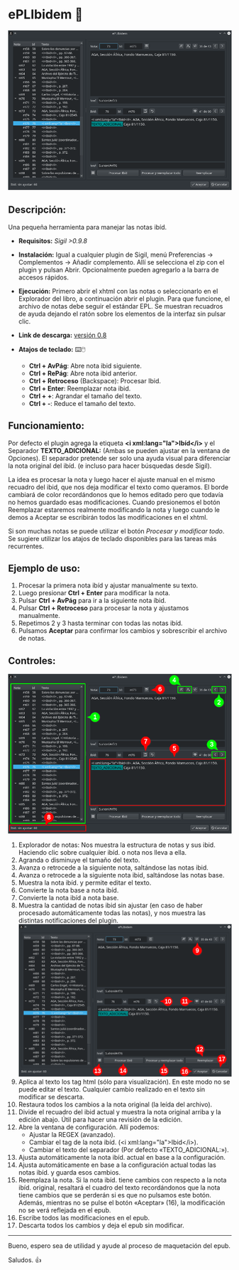 # **ePLIbidem** :book:
![ePLIbidem](docs/01.png?raw=true "ePLIbidem")

## **Descripción:**
Una pequeña herramienta para manejar las notas ibíd.

* **Requisitos:** _Sigil >0.9.8_

* **Instalación:** Igual a cualquier plugin de Sigil, menú Preferencias → Complementos → Añadir complemento. Allí se selecciona el zip con el plugin y pulsan Abrir. Opcionalmente pueden agregarlo a la barra de accesos rápidos.

* **Ejecución:** Primero abrir el xhtml con las notas o seleccionarlo en el Explorador del libro, a continuación abrir el plugin. Para que funcione, el archivo de notas debe seguir el estándar EPL. Se muestran recuadros de ayuda dejando el ratón sobre los elementos de la interfaz sin pulsar clic.

* **Link de descarga:** [versión 0.8](https://github.com/polirritmico/ePLIbidem/releases/tag/0.8)

* **Atajos de teclado:** :keyboard::computer_mouse:
    * **Ctrl + AvPág**: Abre nota ibid siguiente.
    * **Ctrl + RePág**: Abre nota ibid anterior.
    * **Ctrl + Retroceso** (Backspace): Procesar Ibid.
    * **Ctrl + Enter**: Reemplazar nota ibid.
    * **Ctrl + +**: Agrandar el tamaño del texto.
    * **Ctrl + -**: Reduce el tamaño del texto.

## **Funcionamiento:**
Por defecto el plugin agrega la etiqueta **\<i xml:lang="la">Ibíd\</i>** y el Separador **TEXTO_ADICIONAL:** (Ambas se pueden ajustar en la ventana de Opciones). El separador pretende ser solo una ayuda visual para diferenciar la nota original del ibíd. (e incluso para hacer búsquedas desde Sigil).

La idea es procesar la nota y luego hacer el ajuste manual en el mismo recuadro del ibid, que nos deja modificar el texto como queramos. El borde cambiará de color recordándonos que lo hemos editado pero que todavía no hemos guardado esas modificaciones. Cuando presionemos el botón Reemplazar estaremos realmente modificando la nota y luego cuando le demos a Aceptar se escribirán todos las modificaciones en el xhtml.

Si son muchas notas se puede utilizar el botón _Procesar y modificar todo_.
Se sugiere utilizar los atajos de teclado disponibles para las tareas más recurrentes.

## **Ejemplo de uso:**
1. Procesar la primera nota ibíd y ajustar manualmente su texto.
1. Luego presionar **Ctrl + Enter** para modificar la nota.
1. Pulsar **Ctrl + AvPág** para ir a la siguiente nota íbid.
1. Pulsar **Ctrl + Retroceso** para procesar la nota y ajustamos manualmente.
1. Repetimos 2 y 3 hasta terminar con todas las notas ibíd.
1. Pulsamos **Aceptar** para confirmar los cambios y sobrescribir el archivo de notas.

## **Controles:**
![Navigation](docs/02.png?raw=true "ePLIbidem")
1. Explorador de notas: Nos muestra la estructura de notas y sus ibid. Haciendo clic sobre cualquier ibíd. o nota nos lleva a ella.
1. Agranda o disminuye el tamaño del texto.
1. Avanza o retrocede a la siguiente nota, saltándose las notas ibid.
1. Avanza o retrocede a la siguiente nota ibid, saltándose las notas base.
1. Muestra la nota ibíd. y permite editar el texto.
1. Convierte la nota base a nota ibíd.
1. Convierte la nota ibíd a nota base.
1. Muestra la cantidad de notas ibid sin ajustar (en caso de haber procesado automáticamente todas las notas), y nos muestra las distintas notificaciones del plugin.
![Edit](docs/03.png?raw=true "ePLIbidem")
1. Aplica al texto los tag html (sólo para visualización). En este modo no se puede editar el texto. Cualquier cambio realizado en el texto sin modificar se descarta.
1. Restaura todos los cambios a la nota original (la leída del archivo).
1. Divide el recuadro del ibid actual y muestra la nota original arriba y la edición abajo. Útil para hacer una revisión de la edición.
1. Abre la ventana de configuración. Allí podemos:
   - Ajustar la REGEX (avanzado).
   - Cambiar el tag de la nota ibíd. (\<i xml:lang="la">Ibid\</i>).
   - Cambiar el texto del separador (Por defecto «TEXTO_ADICIONAL:»).
1. Ajusta automáticamente la nota ibíd. actual en base a la configuración.
1. Ajusta automáticamente en base a la configuración actual todas las notas ibíd. y guarda esos cambios.
1. Reemplaza la nota. Si la nota ibíd. tiene cambios con respecto a la nota ibíd. original, resaltará el cuadro del texto recordándonos que la nota tiene cambios que se perderán si es que no pulsamos este botón.
Además, mientras no se pulse el botón «Aceptar» (16), la modificación no se verá reflejada en el epub.
1. Escribe todos las modificaciones en el epub.
1. Descarta todos los cambios y deja el epub sin modificar.

---------------------------------------------

Bueno, espero sea de utilidad y ayude al proceso de maquetación del epub.

Saludos. :thumbsup:

